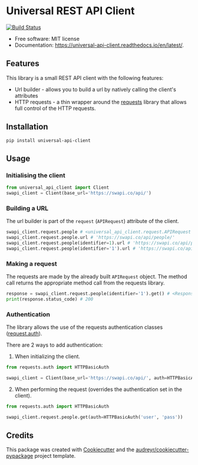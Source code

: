 # Universal REST API Client

[![Build
Status](https://travis-ci.org/jorgii/universal-api-client.svg?branch=master)](https://travis-ci.org/jorgii/universal-api-client)

  - Free software: MIT license
  - Documentation:
    <https://universal-api-client.readthedocs.io/en/latest/>.

## Features

This library is a small REST API client with the following features:

  - Url builder - allows you to build a url by natively calling the
    client's attributes
  - HTTP requests - a thin wrapper around the [requests](https://requests.readthedocs.io/) library that
    allows full control of the HTTP requests.

## Installation

```shell
pip install universal-api-client
```

## Usage

### Initialising the client

``` python
from universal_api_client import Client
swapi_client = Client(base_url='https://swapi.co/api/')
```

### Building a URL

The url builder is part of the `request` (`APIRequest`) attribute of the
client.

``` python
swapi_client.request.people # <universal_api_client.request.APIRequest at 0x1093c3eb8>
swapi_client.request.people.url # 'https://swapi.co/api/people/'
swapi_client.request.people(identifier=1).url # 'https://swapi.co/api/people/1/'
swapi_client.request.people(identifier='1').url # 'https://swapi.co/api/people/1/'
```

### Making a request

The requests are made by the already built `APIRequest` object. The
method call returns the appropriate method call from the requests
library.

``` python
response = swapi_client.request.people(identifier='1').get() # <Response [200]>
print(response.status_code) # 200
```

### Authentication

The library allows the use of the requests authentication classes ([request.auth](https://requests.readthedocs.io/en/master/user/authentication/#authentication)).

There are 2 ways to add authentication:

1. When initializing the client.
```python
from requests.auth import HTTPBasicAuth

swapi_client = Client(base_url='https://swapi.co/api/', auth=HTTPBasicAuth('user', 'pass'))
```

2. When performing the request (overrides the authentication set in the client).

```python
from requests.auth import HTTPBasicAuth

swapi_client.request.people.get(auth=HTTPBasicAuth('user', 'pass'))
```

## Credits

This package was created with
[Cookiecutter](https://github.com/audreyr/cookiecutter) and the
[audreyr/cookiecutter-pypackage](https://github.com/audreyr/cookiecutter-pypackage)
project template.
